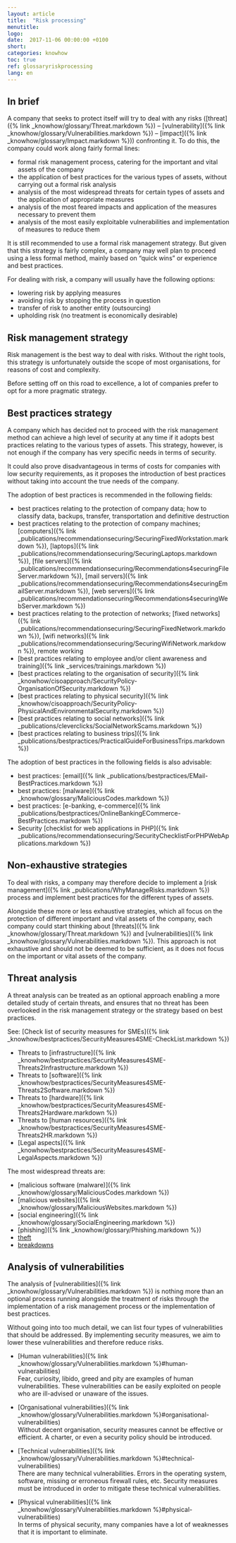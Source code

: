 ```yaml
---
layout: article
title:  "Risk processing"
menutitle:
logo:
date:  2017-11-06 00:00:00 +0100
short:
categories: knowhow
toc: true
ref: glossaryriskprocessing
lang: en
---
```


## In brief
A company that seeks to protect itself will try to deal with any risks ([threat]({% link _knowhow/glossary/Threat.markdown %}) – [vulnerability]({% link _knowhow/glossary/Vulnerabilities.markdown %}) – [impact]({% link _knowhow/glossary/Impact.markdown %})) confronting it. To do this, the company could work along fairly formal lines:

* formal risk management process, catering for the important and vital assets of the company
* the application of best practices for the various types of assets, without carrying out a formal risk analysis
* analysis of the most widespread threats for certain types of assets and the application of appropriate measures
* analysis of the most feared impacts and application of the measures necessary to prevent them
* analysis of the most easily exploitable vulnerabilities and implementation of measures to reduce them

It is still recommended to use a formal risk management strategy. But given that this strategy is fairly complex, a company may well plan to proceed using a less formal method, mainly based on “quick wins” or experience and best practices.

For dealing with risk, a company will usually have the following options:

* lowering risk by applying measures
* avoiding risk by stopping the process in question
* transfer of risk to another entity (outsourcing)
* upholding risk (no treatment is economically desirable)

## Risk management strategy
Risk management is the best way to deal with risks. Without the right tools, this strategy is unfortunately outside the scope of most organisations, for reasons of cost and complexity.

Before setting off on this road to excellence, a lot of companies prefer to opt for a more pragmatic strategy.

## Best practices strategy
A company which has decided not to proceed with the risk management method can achieve a high level of security at any time if it adopts best practices relating to the various types of assets. This strategy, however, is not enough if the company has very specific needs in terms of security.

It could also prove disadvantageous in terms of costs for companies with low security requirements, as it proposes the introduction of best practices without taking into account the true needs of the company.

The adoption of best practices is recommended in the following fields:

* best practices relating to the protection of company data; how to classify data, backups, transfer, transportation and definitive destruction
* best practices relating to the protection of company machines; [computers]({% link _publications/recommendationsecuring/SecuringFixedWorkstation.markdown %}), [laptops]({% link _publications/recommendationsecuring/SecuringLaptops.markdown %}), [file servers]({% link _publications/recommendationsecuring/Recommendations4securingFileServer.markdown %}), [mail servers]({% link _publications/recommendationsecuring/Recommendations4securingEmailServer.markdown %}), [web servers]({% link _publications/recommendationsecuring/Recommendations4securingWebServer.markdown %})
* best practices relating to the protection of networks; [fixed networks]({% link _publications/recommendationsecuring/SecuringFixedNetwork.markdown %}), [wifi networks]({% link _publications/recommendationsecuring/SecuringWifiNetwork.markdown %}), remote working
* [best practices relating to employee and/or client awareness and training]({% link _services/trainings.markdown %})
* [best practices relating to the organisation of security]({% link _knowhow/cisoapproach/SecurityPolicy-OrganisationOfSecurity.markdown %})
* [best practices relating to physical security]({% link _knowhow/cisoapproach/SecurityPolicy-PhysicalAndEnvironmentalSecurity.markdown %})
* [best practices relating to social networks]({% link _publications/cleverclicks/SocialNetworkScams.markdown %})
* [best practices relating to business trips]({% link _publications/bestpractices/PracticalGuideForBusinessTrips.markdown %})

The adoption of best practices in the following fields is also advisable:

* best practices: [email]({% link _publications/bestpractices/EMail-BestPractices.markdown %})
* best practices: [malware]({% link _knowhow/glossary/MaliciousCodes.markdown %})
* best practices: [e-banking, e-commerce]({% link _publications/bestpractices/OnlineBankingECommerce-BestPractices.markdown %})
* Security [checklist for web applications in PHP]({% link _publications/recommendationsecuring/SecurityChecklistForPHPWebApplications.markdown %})

## Non-exhaustive strategies
To deal with risks, a company may therefore decide to implement a [risk management]({% link _publications/WhyManageRisks.markdown %}) process and implement best practices for the different types of assets.

Alongside these more or less exhaustive strategies, which all focus on the protection of different important and vital assets of the company, each company could start thinking about [threats]({% link _knowhow/glossary/Threat.markdown %}) and [vulnerabilities]({% link _knowhow/glossary/Vulnerabilities.markdown %}). This approach is not exhaustive and should not be deemed to be sufficient, as it does not focus on the important or vital assets of the company.

## Threat analysis
A threat analysis can be treated as an optional approach enabling a more detailed study of certain threats, and ensures that no threat has been overlooked in the risk management strategy or the strategy based on best practices.

See: [Check list of security measures for SMEs]({% link _knowhow/bestpractices/SecurityMeasures4SME-CheckList.markdown %})

* Threats to [infrastructure]({% link _knowhow/bestpractices/SecurityMeasures4SME-Threats2Infrastructure.markdown %})
* Threats to [software]({% link _knowhow/bestpractices/SecurityMeasures4SME-Threats2Software.markdown %})
* Threats to [hardware]({% link _knowhow/bestpractices/SecurityMeasures4SME-Threats2Hardware.markdown %})
* Threats to [human resources]({% link _knowhow/bestpractices/SecurityMeasures4SME-Threats2HR.markdown %})
* [Legal aspects]({% link _knowhow/bestpractices/SecurityMeasures4SME-LegalAspects.markdown %})

The most widespread threats are:

* [malicious software (malware)]({% link _knowhow/glossary/MaliciousCodes.markdown %})
* [malicious websites]({% link _knowhow/glossary/MaliciousWebsites.markdown %})
* [social engineering]({% link _knowhow/glossary/SocialEngineering.markdown %})
* [phishing]({% link _knowhow/glossary/Phishing.markdown %})
* [theft](-)
* [breakdowns](-)

## Analysis of vulnerabilities

The analysis of [vulnerabilities]({% link _knowhow/glossary/Vulnerabilities.markdown %}) is nothing more than an optional process running alongside the treatment of risks through the implementation of a risk management process or the implementation of best practices.

Without going into too much detail, we can list four types of vulnerabilities that should be addressed. By implementing security measures, we aim to lower these vulnerabilities and therefore reduce risks.

* [Human vulnerabilities]({% link _knowhow/glossary/Vulnerabilities.markdown %}#human-vulnerabilities)<br />
  Fear, curiosity, libido, greed and pity are examples of human vulnerabilities. These vulnerabilities can be easily exploited on people who are ill-advised or unaware of the issues.

* [Organisational vulnerabilities]({% link _knowhow/glossary/Vulnerabilities.markdown %}#organisational-vulnerabilities)<br />
  Without decent organisation, security measures cannot be effective or efficient. A charter, or even a security policy should be introduced.

* [Technical vulnerabilities]({% link _knowhow/glossary/Vulnerabilities.markdown %}#technical-vulnerabilities)<br />
  There are many technical vulnerabilities. Errors in the operating system, software, missing or erroneous firewall rules, etc. Security measures must be introduced in order to mitigate these technical vulnerabilities.

* [Physical vulnerabilities]({% link _knowhow/glossary/Vulnerabilities.markdown %}#physical-vulnerabilities)<br />
  In terms of physical security, many companies have a lot of weaknesses that it is important to eliminate.
